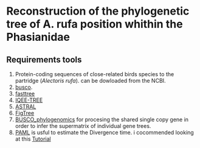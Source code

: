 # Reconstruction of the phylogenetic tree of A. rufa position whithin the Phasianidae




## Requirements tools
1. Protein-coding sequences of close-related birds species to the partridge (*Alectoris rufa*). can be dowloaded from the NCBI.
2. [busco](https://anaconda.org/bioconda/busco).
2. [fasttree](https://anaconda.org/bioconda/fasttree)
3. [IQEE-TREE](https://anaconda.org/bioconda/iqtree)
4. [ASTRAL](https://github.com/smirarab/ASTRAL)
5. [FigTree](https://anaconda.org/bioconda/figtree)
6. [BUSCO_phylogenomics](https://github.com/jamiemcg/BUSCO_phylogenomics) for procesing the shared single copy gene in order to infer the supermatrix of individual gene trees.
7. [PAML](https://anaconda.org/bioconda/paml) is usful to estimate the Divergence time. i cocommended looking at this [Tutorial](http://abacus.gene.ucl.ac.uk/software/MCMCtree.Tutorials.pdf) 

